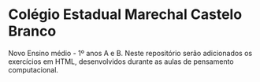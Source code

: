 # Colégio Estadual Marechal Castelo Branco <br>
Novo Ensino médio - 1º anos A e B.
Neste repositório serão adicionados os exercícios em HTML, desenvolvidos durante as aulas de pensamento computacional.
